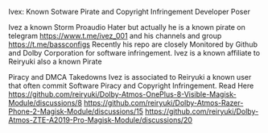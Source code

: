 Ivex: Known Sotware Pirate and Copyright Infringement Developer Poser

Ivez a known Storm Proaudio Hater but actually he is a known pirate on telegram https://www.t.me/ivez_001 and his channels and group https://t.me/bassconfigs 
Recently his repo are closely Monitored by Github and Dolby Corporation for software infringement. Ivez is a known affiliate to Reiryuki also a known Pirate 

Piracy and DMCA Takedowns
Ivez is associated to Reiryuki a known user that often commit Software Piracy and Copyright Infringement. Read Here 
https://github.com/reiryuki/Dolby-Atmos-OnePlus-8-Visible-Magisk-Module/discussions/8
https://github.com/reiryuki/Dolby-Atmos-Razer-Phone-2-Magisk-Module/discussions/15
https://github.com/reiryuki/Dolby-Atmos-ZTE-A2019-Pro-Magisk-Module/discussions/20


